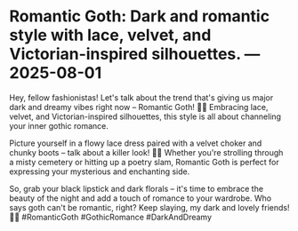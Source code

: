 # Romantic Goth: Dark and romantic style with lace, velvet, and Victorian-inspired silhouettes. — 2025-08-01

Hey, fellow fashionistas! Let's talk about the trend that's giving us major dark and dreamy vibes right now – Romantic Goth! 🖤🦇 Embracing lace, velvet, and Victorian-inspired silhouettes, this style is all about channeling your inner gothic romance.

Picture yourself in a flowy lace dress paired with a velvet choker and chunky boots – talk about a killer look! 👗💀 Whether you're strolling through a misty cemetery or hitting up a poetry slam, Romantic Goth is perfect for expressing your mysterious and enchanting side.

So, grab your black lipstick and dark florals – it's time to embrace the beauty of the night and add a touch of romance to your wardrobe. Who says goth can't be romantic, right? Keep slaying, my dark and lovely friends! 🌙✨ #RomanticGoth #GothicRomance #DarkAndDreamy